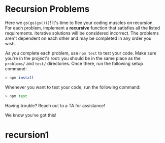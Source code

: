 # Recursion Problems

Here we `go(go(go()))`! It's time to flex your coding muscles on recursion. For
each problem, implement a **recursive** function that satisfies all the listed
requirements. Iterative solutions will be considered incorrect. The problems
aren't dependent on each other and may be completed in any order you wish.

As you complete each problem, use `npm test` to test your code. Make sure
you're in the project's root: you should be in the same place as the `problems/`
and `test/` directories. Once there, run the following setup command:

```sh
> npm install
```

Whenever you want to test your code, run the following command:

```sh
> npm test
```

Having trouble? Reach out to a TA for assistance!

We know you've got this!
# recursion1
